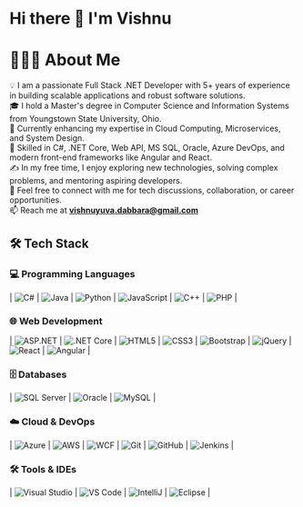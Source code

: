 # Hi there 👋 I'm Vishnu

# 👨🏻‍💻 About Me  
💡 I am a passionate Full Stack .NET Developer with 5+ years of experience in building scalable applications and robust software solutions.  
🎓 I hold a Master's degree in Computer Science and Information Systems from Youngstown State University, Ohio.  
🌱 Currently enhancing my expertise in Cloud Computing, Microservices, and System Design.  
🚀 Skilled in C#, .NET Core, Web API, MS SQL, Oracle, Azure DevOps, and modern front-end frameworks like Angular and React.  
✍️ In my free time, I enjoy exploring new technologies, solving complex problems, and mentoring aspiring developers.  
💬 Feel free to connect with me for tech discussions, collaboration, or career opportunities.  
📫 Reach me at **vishnuyuva.dabbara@gmail.com**

## 🛠 Tech Stack  

### 💻 Programming Languages  
| ![C#](https://img.icons8.com/color/48/000000/c-sharp-logo.png) | ![Java](https://img.icons8.com/color/48/000000/java-coffee-cup-logo--v1.png) | ![Python](https://img.icons8.com/color/48/000000/python--v1.png) | ![JavaScript](https://img.icons8.com/color/48/000000/javascript--v1.png) | ![C++](https://img.icons8.com/color/48/000000/c-plus-plus-logo.png) | ![PHP](https://img.icons8.com/offices/48/000000/php-logo.png) |  

### 🌐 Web Development  
| ![ASP.NET](https://img.icons8.com/color/48/000000/asp.png) | ![.NET Core](https://img.icons8.com/color/48/000000/net-framework.png) | ![HTML5](https://img.icons8.com/color/48/000000/html-5--v1.png) | ![CSS3](https://img.icons8.com/color/48/000000/css3.png) | ![Bootstrap](https://img.icons8.com/color/48/000000/bootstrap.png) | ![jQuery](https://img.icons8.com/ios-filled/50/0769AD/jquery.png) | ![React](https://img.icons8.com/color/48/000000/react-native.png) | ![Angular](https://img.icons8.com/color/48/000000/angularjs.png) |  

### 🗄 Databases  
| ![SQL Server](https://img.icons8.com/color/48/000000/microsoft-sql-server.png) | ![Oracle](https://img.icons8.com/color/48/000000/oracle-logo.png) | ![MySQL](https://img.icons8.com/color/48/000000/mysql-logo.png) |  

### ☁️ Cloud & DevOps  
| ![Azure](https://img.icons8.com/color/48/000000/azure-1.png) | ![AWS](https://img.icons8.com/color/48/000000/amazon-web-services.png) | ![WCF](https://img.icons8.com/color/48/000000/cloud-sync.png) | ![Git](https://img.icons8.com/color/48/000000/git.png) | ![GitHub](https://img.icons8.com/glyph-neue/48/ffffff/github.png) | ![Jenkins](https://img.icons8.com/color/48/000000/jenkins.png) |  

### 🛠 Tools & IDEs  
| ![Visual Studio](https://img.icons8.com/color/48/000000/visual-studio.png) | ![VS Code](https://img.icons8.com/color/48/000000/visual-studio-code-2019.png) | ![IntelliJ](https://img.icons8.com/color/48/000000/intellij-idea.png) | ![Eclipse](https://img.icons8.com/officel/48/000000/java-eclipse.png) |  

